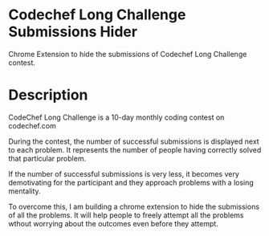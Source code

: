 # Codechef Long Challenge Submissions Hider
Chrome Extension to hide the submissions of Codechef Long Challenge contest.

# Description
CodeChef Long Challenge is a 10-day monthly coding contest on codechef.com

During the contest, the number of successful submissions is displayed next to each problem. It represents the number of people having correctly solved that particular problem. 

If the number of successful submissions is very less, it becomes very demotivating for the participant and they approach problems with a losing mentality.

To overcome this, I am building a chrome extension to hide the submissions of all the problems. It will help people to freely attempt all the problems wthout worrying about the outcomes even before they attempt.
